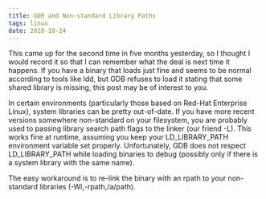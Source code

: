 ```yaml
---
title: GDB and Non-standard Library Paths
tags: linux
date: 2010-10-24
---
```


This came up for the second time in five months yesterday, so I
thought I would record it so that I can remember what the deal is next
time it happens.  If you have a binary that loads just fine and seems
to be normal according to tools like ldd, but GDB refuses to load it
stating that some shared library is missing, this post may be of
interest to you.

In certain environments (particularly those based on Red-Hat
Enterprise Linux), system libraries can be pretty out-of-date.  If you
have more recent versions somewhere non-standard on your filesystem,
you are probably used to passing library search path flags to the
linker (our friend -L).  This works fine at runtime, assuming you keep
your LD\_LIBRARY\_PATH environment variable set properly.
Unfortunately, GDB does not respect LD\_LIBRARY\_PATH while loading
binaries to debug (possibly only if there is a system library with the
same name).

The easy workaround is to re-link the binary with an rpath to your
non-standard libraries (-Wl,-rpath,/a/path).

